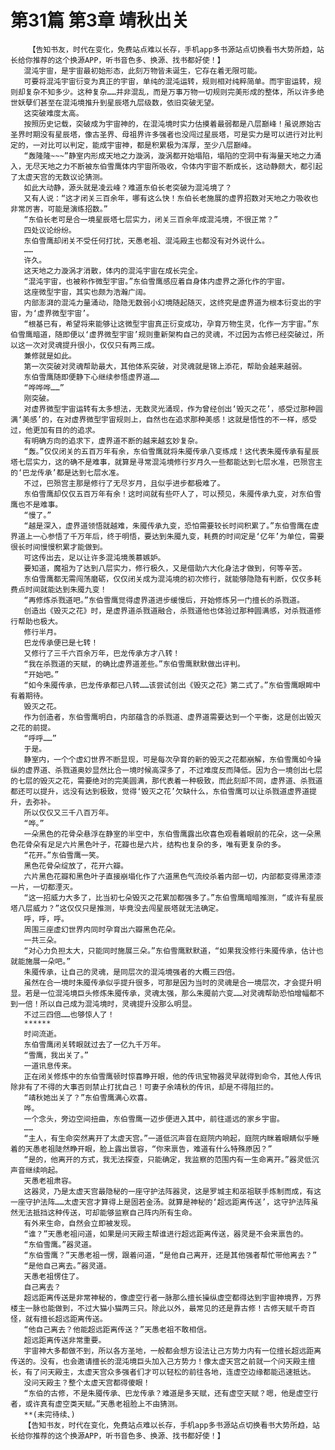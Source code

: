 # 第31篇 第3章 靖秋出关
        【告知书友，时代在变化，免费站点难以长存，手机app多书源站点切换看书大势所趋，站长给你推荐的这个换源APP，听书音色多、换源、找书都好使！】
       混沌宇宙，是宇宙最初始形态，此刻万物皆未诞生，它存在着无限可能。
       可要将混沌宇宙衍变为真正的宇宙，单纯的混沌运转，规则相对纯粹简单。而宇宙运转，规则却复杂不知多少。这种复杂……并非混乱，而是万事万物一切规则完美形成的整体，所以许多绝世妖孽们甚至在混沌境推升到星辰塔九层级数，依旧突破无望。
       这突破难度太高。
       按照历史记载，突破成为宇宙神的，在混沌境时实力估摸着最弱都是八层巅峰！虽说原始古圣界时期没有星辰塔，像古圣界、母祖界许多强者也没闯过星辰塔，可是实力是可以进行对比判定的，一对比可以判定，能成宇宙神，都是积累极为浑厚，至少八层巅峰。
       “轰隆隆~~~”静室内形成天地之力漩涡，漩涡都开始塌陷，塌陷的空洞中有海量天地之力涌入，无尽天地之力不断被东伯雪鹰体内宇宙所吸收，令体内宇宙不断成长，这动静颇大，都引起了太虚天宫的无数议论猜测。
       如此大动静，源头就是凌云峰？难道东伯长老突破为混沌境了？
       又有人说：“这才闭关三百余年，哪有这么快！东伯长老施展的虚界招数对天地之力吸收也非常厉害，可能是演练招数。”
       “东伯长老可是合一境星辰塔七层实力，闭关三百余年成混沌境，不很正常？”
       四处议论纷纷。
       东伯雪鹰却闭关不受任何打扰，天愚老祖、混沌殿主也都没有对外说什么。
       ……
       许久。
       这天地之力漩涡才消散，体内的混沌宇宙在成长完全。
       “混沌宇宙，也被称作微型宇宙。”东伯雪鹰感应着自身体内虚界之源化作的宇宙。
       这座微型宇宙，其实也颇为浩瀚广阔。
       内部澎湃的混沌力量涌动，隐隐无数弱小幻境随起随灭，这终究是虚界道为根本衍变出的宇宙，为‘虚界微型宇宙’。
       “根基已有，希望将来能够让这微型宇宙真正衍变成功，孕育万物生灵，化作一方宇宙。”东伯雪鹰暗道，随即便以‘虚界微型宇宙’规则重新架构自己的灵魂，不过因为古修已经突破过，所以这一次对灵魂提升很小，仅仅只有两三成。
       兼修就是如此。
       第一次突破对灵魂帮助最大，其他体系突破，对灵魂就是锦上添花，帮助会越来越弱。
       东伯雪鹰随即便静下心继续参悟虚界道……
       “哗哗哗……”
       刚突破。
       对虚界微型宇宙运转有太多想法，无数灵光涌现，作为曾经创出‘毁灭之花’，感受过那种圆满‘美感’的，在对虚界微型宇宙规则上，自然也在追求那种美感！这就是悟性的不一样，感受过，他更加有目的的追求。
       有明确方向的追求下，虚界道不断的越来越玄妙复杂。
       “轰。”仅仅闭关的五百万年有余，东伯雪鹰就将朱魇传承八变练成！这代表朱魇传承有星辰塔七层实力，这的确不是难事，就算是寻常混沌境修行岁月久一些都能达到七层水准，巴殒宫主的‘巴龙传承’都是达到七层水准。
       不过，巴殒宫主那是修行了无尽岁月，且似乎进步都极难了。
       东伯雪鹰却仅仅五百万年有余！这时间就有些吓人了，可以预见，朱魇传承九变，对东伯雪鹰也不是难事。
       “慢了。”
       “越是深入，虚界道领悟就越难，朱魇传承九变，恐怕需要较长时间积累了。”东伯雪鹰在虚界道上一心参悟了千万年后，终于明悟，要达到朱魇九变，耗费的时间定是‘亿年’为单位，需要很长时间慢慢积累才能做到。
       可这传出去，足以让许多混沌境羡慕嫉妒。
       要知道，魔祖为了达到八层实力，修行极久，又是借助六大化身法才做到，何等辛苦。
       东伯雪鹰都无需闯荡磨砺，仅仅闭关成为混沌境的初次修行，就能够隐隐有判断，仅仅多耗费点时间就能达到朱魇九变！
       “再修炼杀戮道吧。”东伯雪鹰觉得虚界道进步缓慢后，开始修炼另一门擅长的杀戮道。
       创造出《毁灭之花》时，是虚界道杀戮道融合，杀戮道他也体验过那种圆满感，对杀戮道修行帮助也极大。
       修行半月。
       巴龙传承便已是七转！
       又修行了三千六百余万年，巴龙传承方才八转！
       “我在杀戮道的天赋，的确比虚界道差些。”东伯雪鹰默默做出评判。
       “开始吧。”
       “如今朱魇传承，巴龙传承都已八转……该尝试创出《毁灭之花》第二式了。”东伯雪鹰眼眸中有着期待。
       毁灭之花。
       作为创造者，东伯雪鹰明白，内部蕴含的杀戮道、虚界道需要达到一个平衡，这是创出毁灭之花的前提。
       “呼呼……”
       于是。
       静室内，一个个虚幻世界不断显现，可是每次孕育的新的毁灭之花都崩解，东伯雪鹰如今操纵的虚界道、杀戮道奥妙显然比合一境时候高深多了，不过难度反而降低。因为合一境创出七层的七层的毁灭之花，需要绝对的完美圆满，那代表着一种极致，而此刻却不同，虚界道、杀戮道都还可以提升，远没有达到极致，觉得‘毁灭之花’欠缺什么，东伯雪鹰可以让杀戮道虚界道提升，去弥补。
       所以仅仅又三千八百万年。
       “哗。”
       一朵黑色的花骨朵悬浮在静室的半空中，东伯雪鹰露出欣喜色观看着眼前的花朵，这一朵黑色花骨朵有足足六片黑色叶子，花瓣也是六片，结构也复杂的多，唯有更复杂的多。
       “花开。”东伯雪鹰一笑。
       黑色花骨朵绽放了，花开六瓣。
       六片黑色花瓣和黑色叶子直接崩塌化作了六道黑色气流绞杀着内部一切，内部都变得黑漆漆一片，一切都湮灭。
       “这一招威力大多了，比当初七朵毁灭之花累加都强多了。”东伯雪鹰暗暗推测，“或许有星辰塔八层威力？”这仅仅只是推测，毕竟没去闯星辰塔就无法确定。
       呼，呼，呼。
       周围三座虚幻世界内同时孕育出六瓣黑色花朵。
       一共三朵。
       “对心力负担太大，只能同时施展三朵。”东伯雪鹰默默道，“如果我没修行朱魇传承，估计也就能施展一朵吧。”
       朱魇传承，让自己的灵魂，是同层次的混沌境强者的大概三四倍。
       虽然在合一境时朱魇传承似乎提升很多，可那是因为当时的灵魂是合一境层次，才会提升明显。若是一位混沌境巨头修炼朱魇传承，灵魂太强，那么朱魇前六变……对灵魂帮助恐怕增幅都不到一倍！所以自己成为混沌境时，灵魂提升没那么明显。
       不过三四倍……也够惊人了！
       ******
       时间流逝。
       东伯雪鹰闭关转眼就过去了一亿九千万年。
       “雪鹰，我出关了。”
       一道讯息传来。
       正在闭关修炼中的东伯雪鹰顿时惊喜睁开眼，他的传讯宝物器灵早就得到命令，其他人传讯除非有了不得的大事否则禁止打扰自己！可妻子余靖秋的传讯，却是不得阻拦的。
       “靖秋她出关了？”东伯雪鹰满心欢喜。
       哗。
       一个念头，旁边空间扭曲，东伯雪鹰一迈步便进入其中，前往遥远的家乡宇宙。
       ……
       “主人，有生命突然离开了太虚天宫。”一道低沉声音在庭院内响起，庭院内眯着眼睛似乎睡着的天愚老祖陡然睁开眼，脸上露出景容，“你来禀告，难道有什么特殊原因？”
       “是的，他离开的方式，我无法探查，只能确定，我监察的范围内有一生命离开。”器灵低沉声音继续响起。
       天愚老祖肃容。
       这器灵，乃是太虚天宫最隐秘的一座守护法阵器灵，这是罗城主和巫祖联手炼制而成，有这一座守护法阵……太虚天宫才算得上是固若金汤。就算是神秘的‘超远距离传送’，这守护法阵虽然无法抵挡这种传送，可却能够监察自己阵内所有生命。
       有外来生命，自然会立即被发现。
       “谁？”天愚老祖问道，如果是问天殿主帮谁进行超远距离传送，器灵是不会来禀告的。
       “东伯雪鹰。”器灵道。
       “东伯雪鹰？”天愚老祖一愣，跟着问道，“是他自己离开，还是其他强者帮忙带他离去？”
       “是他自己离去。”器灵道。
       天愚老祖愣住了。
       自己离去？
       超远距离传送是非常神秘的，像虚空行者一脉那么擅长操纵虚空都得达到宇宙神境界，万界楼主一脉也能做到，不过大猫小猫两三只。除此以外，最常见的还是靠古修！古修天赋千奇百怪，就有擅长超远距离传送。
       “他自己离去？他能超远距离传送？”天愚老祖不敢相信。
       超远距离传送非常重要。
       宇宙神大多都做不到，所以各方圣地，一般都会想方设法让己方势力内有一位擅长超远距离传送的。没有，也会邀请擅长的混沌境巨头加入己方势力！像太虚天宫之前就一个问天殿主擅长，有了问天殿主，太虚天宫众多强者们才可以轻松的前往各地，连虚空边缘都能迅速抵达。
       没问天殿主？整个太虚天宫都得傻眼！
       “东伯的古修，不是朱魇传承、巴龙传承？难道是多天赋，还有虚空天赋？嗯，他是虚空行者，或许真有虚空类天赋。”天愚老祖脸上不由猜测。
       **(未完待续、)
       【告知书友，时代在变化，免费站点难以长存，手机app多书源站点切换看书大势所趋，站长给你推荐的这个换源APP，听书音色多、换源、找书都好使！】